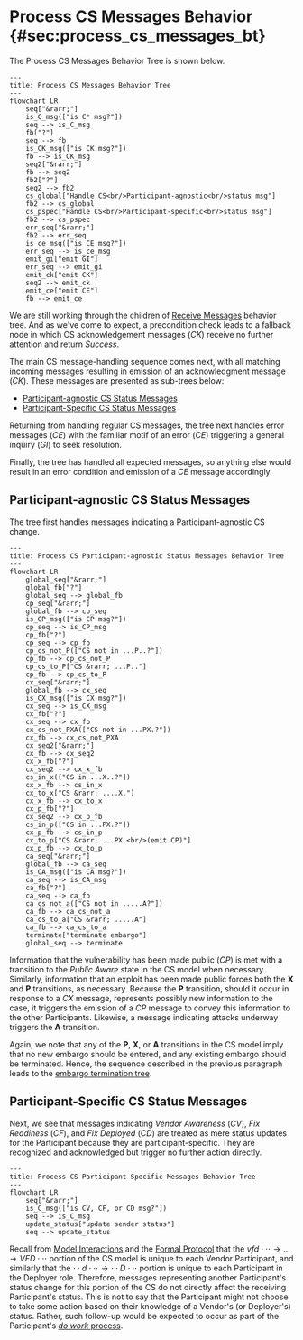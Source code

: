 # Process CS Messages Behavior {#sec:process_cs_messages_bt}

The Process CS Messages Behavior Tree is shown below.

```mermaid
---
title: Process CS Messages Behavior Tree
---
flowchart LR
    seq["&rarr;"]
    is_C_msg(["is C* msg?"])
    seq --> is_C_msg
    fb["?"]
    seq --> fb
    is_CK_msg(["is CK msg?"])
    fb --> is_CK_msg
    seq2["&rarr;"]
    fb --> seq2
    fb2["?"]
    seq2 --> fb2
    cs_global["Handle CS<br/>Participant-agnostic<br/>status msg"]
    fb2 --> cs_global
    cs_pspec["Handle CS<br/>Participant-specific<br/>status msg"]
    fb2 --> cs_pspec
    err_seq["&rarr;"]
    fb2 --> err_seq
    is_ce_msg(["is CE msg?"])
    err_seq --> is_ce_msg
    emit_gi["emit GI"]
    err_seq --> emit_gi
    emit_ck["emit CK"]
    seq2 --> emit_ck
    emit_ce["emit CE"]
    fb --> emit_ce
```

We are still working through the children of [Receive Messages](msg_intro_bt.md) behavior tree.
And as we've come to expect, a precondition check leads to a fallback node in which CS acknowledgement
messages (_CK_) receive no further attention and return *Success*.

The main CS message-handling sequence comes next, with all matching incoming messages resulting in emission of an 
acknowledgment message (_CK_).
These messages are presented as sub-trees below:

- [Participant-agnostic CS Status Messages](#participant-agnostic-cs-status-messages)
- [Participant-Specific CS Status Messages](#participant-specific-cs-status-messages)

Returning from handling regular CS messages, the tree next handles error messages (_CE_) with the familiar motif
of an error (_CE_) triggering a general inquiry (_GI_) to seek resolution.

Finally, the tree has handled all expected messages, so anything else would result in an error
condition and emission of a _CE_ message accordingly.


## Participant-agnostic CS Status Messages

The tree first handles messages indicating a Participant-agnostic CS change.

```mermaid
---
title: Process CS Participant-agnostic Status Messages Behavior Tree
---
flowchart LR
    global_seq["&rarr;"]
    global_fb["?"]
    global_seq --> global_fb
    cp_seq["&rarr;"]
    global_fb --> cp_seq
    is_CP_msg(["is CP msg?"])
    cp_seq --> is_CP_msg
    cp_fb["?"]
    cp_seq --> cp_fb
    cp_cs_not_P(["CS not in ...P..?"])
    cp_fb --> cp_cs_not_P
    cp_cs_to_P["CS &rarr; ...P.."]
    cp_fb --> cp_cs_to_P
    cx_seq["&rarr;"]
    global_fb --> cx_seq
    is_CX_msg(["is CX msg?"])
    cx_seq --> is_CX_msg
    cx_fb["?"]
    cx_seq --> cx_fb
    cx_cs_not_PXA(["CS not in ...PX.?"])
    cx_fb --> cx_cs_not_PXA
    cx_seq2["&rarr;"]
    cx_fb --> cx_seq2
    cx_x_fb["?"]
    cx_seq2 --> cx_x_fb
    cs_in_x(["CS in ...X..?"])
    cx_x_fb --> cs_in_x
    cx_to_x["CS &rarr; ....X."]
    cx_x_fb --> cx_to_x
    cx_p_fb["?"]
    cx_seq2 --> cx_p_fb
    cs_in_p(["CS in ...PX.?"])
    cx_p_fb --> cs_in_p
    cx_to_p["CS &rarr; ...PX.<br/>(emit CP)"]
    cx_p_fb --> cx_to_p
    ca_seq["&rarr;"]
    global_fb --> ca_seq
    is_CA_msg(["is CA msg?"])
    ca_seq --> is_CA_msg
    ca_fb["?"]
    ca_seq --> ca_fb
    ca_cs_not_a(["CS not in .....A?"])
    ca_fb --> ca_cs_not_a
    ca_cs_to_a["CS &rarr; .....A"]
    ca_fb --> ca_cs_to_a
    terminate["terminate embargo"]
    global_seq --> terminate
```


Information that the vulnerability has been made public (_CP_) is met
with a transition to the *Public Aware* state in the CS model when
necessary. Similarly, information that an exploit has been made public
forces both the __X__ and __P__ transitions, as necessary.
Because the __P__ transition, should it occur in response to a
_CX_ message, represents possibly new information to the case, it
triggers the emission of a _CP_ message to convey this information to
the other Participants. Likewise, a message indicating attacks underway
triggers the __A__ transition.

Again, we note that any of the __P__, __X__, or
__A__ transitions in the CS model imply that no new embargo should be
entered, and any existing embargo should be terminated. Hence, the
sequence described in the previous paragraph leads to the [embargo
termination tree](em_terminate_bt.md).

## Participant-Specific CS Status Messages

Next, we see that messages indicating *Vendor Awareness* (_CV_), *Fix
Readiness* (_CF_), and *Fix Deployed* (_CD_) are treated as mere status
updates for the Participant because they are participant-specific.
They are recognized and acknowledged but trigger no further action directly. 

```mermaid
---
title: Process CS Participant-Specific Messages Behavior Tree
---
flowchart LR
    seq["&rarr;"]
    is_C_msg(["is CV, CF, or CD msg?"])
    seq --> is_C_msg
    update_status["update sender status"]
    seq --> update_status
```


Recall from
[Model Interactions](../process_models/model_interactions.md) and
the [Formal Protocol](../../reference/formal_protocol/index.md) that the 
$vfd\cdot\cdot\cdot \rightarrow \dots \rightarrow VFD\cdot\cdot\cdot$ portion of the
CS model is unique to each Vendor Participant, and similarly that the
$\cdot\cdot d \cdot\cdot\cdot \rightarrow \cdot\cdot D \cdot\cdot\cdot$ portion is unique to
each Participant in the Deployer role.
Therefore, messages representing another Participant's status change for this portion of the
CS do not directly affect the receiving Participant's status.
This is not to say that the Participant might not choose to take some action based on their knowledge of a
Vendor's (or Deployer's) status. 
Rather, such follow-up would be expected to occur as part of the Participant's [*do work* process](do_work_bt.md).


